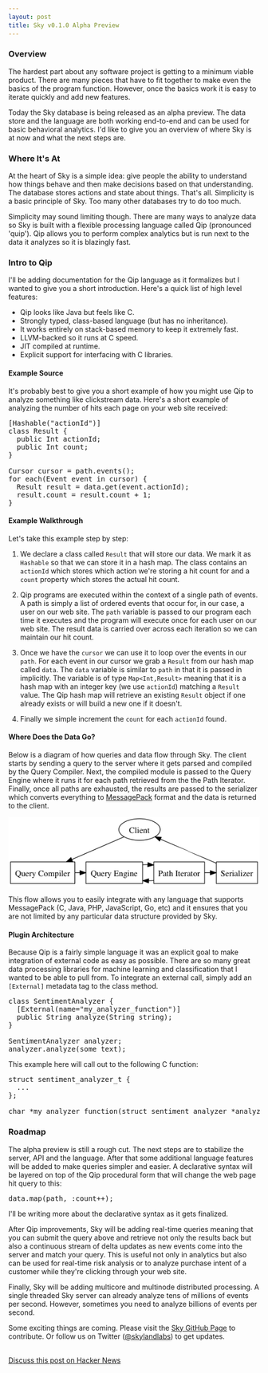 ```yaml
---
layout: post
title: Sky v0.1.0 Alpha Preview
---
```


### Overview

The hardest part about any software project is getting to a minimum viable
product. There are many pieces that have to fit together to make even the
basics of the program function. However, once the basics work it is easy to
iterate quickly and add new features.

Today the Sky database is being released as an alpha preview. The data store
and the language are both working end-to-end and can be used for basic
behavioral analytics.  I'd like to give you an overview of where Sky is at now
and what the next steps are.


### Where It's At

At the heart of Sky is a simple idea: give people the ability to understand
how things behave and then make decisions based on that understanding. The
database stores actions and state about things. That's all. Simplicity is a
basic principle of Sky. Too many other databases try to do too much.

Simplicity may sound limiting though. There are many ways to analyze data so
Sky is built with a flexible processing language called Qip (pronounced
'quip'). Qip allows you to perform complex analytics but is run next to the
data it analyzes so it is blazingly fast.


### Intro to Qip

I'll be adding documentation for the Qip language as it formalizes but I
wanted to give you a short introduction. Here's a quick list of high level
features:

* Qip looks like Java but feels like C.
* Strongly typed, class-based language (but has no inheritance).
* It works entirely on stack-based memory to keep it extremely fast.
* LLVM-backed so it runs at C speed.
* JIT compiled at runtime.
* Explicit support for interfacing with C libraries.


#### Example Source

It's probably best to give you a short example of how you might use Qip to
analyze something like clickstream data. Here's a short example of analyzing
the number of hits each page on your web site received:

<pre class="prettyprint" style="margin-bottom:9px;">
[Hashable("actionId")]
class Result {
  public Int actionId;
  public Int count;
}

Cursor cursor = path.events();
for each(Event event in cursor) {
  Result result = data.get(event.actionId);
  result.count = result.count + 1;
}
</pre>

#### Example Walkthrough

Let's take this example step by step:

1. We declare a class called `Result` that will store our data. We mark it as
`Hashable` so that we can store it in a hash map. The class contains an
`actionId` which stores which action we're storing a hit count for and a
`count` property which stores the actual hit count.

1. Qip programs are executed within the context of a single path of events. A
path is simply a list of ordered events that occur for, in our case, a user on
our web site. The `path` variable is passed to our program each time it
executes and the program will execute once for each user on our web site. The
result data is carried over across each iteration so we can maintain our hit
count.

1. Once we have the `cursor` we can use it to loop over the events in our
`path`. For each event in our cursor we grab a `Result` from our hash map
called `data`. The `data` variable is similar to `path` in that it is passed
in implicitly. The variable is of type `Map<Int,Result>` meaning that it is a
hash map with an integer key (we use `actionId`) matching a `Result` value.
The Qip hash map will retrieve an existing `Result` object if one already
exists or will build a new one if it doesn't.

1. Finally we simple increment the `count` for each `actionId` found.


#### Where Does the Data Go?

Below is a diagram of how queries and data flow through Sky. The client starts
by sending a query to the server where it gets parsed and compiled by the
Query Compiler. Next, the compiled module is passed to the Query Engine where
it runs it for each path retrieved from the the Path Iterator. Finally, once
all paths are exhausted, the results are passed to the serializer which
converts everything to [MessagePack](http://msgpack.org/) format and the data
is returned to the client.

<center>
  <img src="/img/sky-v1.0.0-alpha-preview/qip_flow.png">
</center>

This flow allows you to easily integrate with any language that supports
MessagePack (C, Java, PHP, JavaScript, Go, etc) and it ensures that you are
not limited by any particular data structure provided by Sky.


#### Plugin Architecture

Because Qip is a fairly simple language it was an explicit goal to make
integration of external code as easy as possible. There are so many great data
processing libraries for machine learning and classification that I wanted to
be able to pull from. To integrate an external call, simply add an
`[External]` metadata tag to the class method.

<pre class="prettyprint" style="margin-bottom:9px;">
class SentimentAnalyzer {
  [External(name="my_analyzer_function")]
  public String analyze(String string);
}

SentimentAnalyzer analyzer;
analyzer.analyze(some_text);
</pre>

This example here will call out to the following C function:

<pre class="prettyprint" style="margin-bottom:9px;">
struct sentiment_analyzer_t {
  ...
};

char *my_analyzer_function(struct sentiment_analyzer *analyzer, char *string);
</pre>



### Roadmap

The alpha preview is still a rough cut. The next steps are to stabilize the
server, API and the language. After that some additional language features
will be added to make queries simpler and easier. A declarative syntax will be
layered on top of the Qip procedural form that will change the web page hit
query to this:

<pre class="prettyprint" style="margin-bottom:9px;">
data.map(path, :count++);
</pre>

I'll be writing more about the declarative syntax as it gets finalized.

After Qip improvements, Sky will be adding real-time queries meaning that you
can submit the query above and retrieve not only the results back but also a
continuous stream of delta updates as new events come into the server and
match your query. This is useful not only in analytics but also can be used
for real-time risk analysis or to analyze purchase intent of a customer while
they're clicking through your web site.

Finally, Sky will be adding multicore and multinode distributed processing. A
single threaded Sky server can already analyze tens of millions of events per
second. However, sometimes you need to analyze billions of events per second.

Some exciting things are coming. Please visit the [Sky GitHub
Page](https://github.com/skylandlabs/sky) to contribute. Or follow us on
Twitter ([@skylandlabs](https://twitter.com/skylandlabs)) to get
updates.<br/><br/>

[Discuss this post on Hacker News](http://news.ycombinator.com/item?id=4409506)
